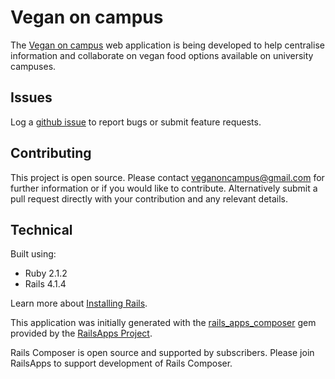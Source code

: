 Vegan on campus
================

The [Vegan on campus](http://veganoncampus.org) web application is being developed to help centralise information and collaborate on vegan food options available on university campuses. 

Issues
-------------
Log a [github issue](https://github.com/minty8880/veganoncampus/issues/new) to report bugs or submit feature requests.

Contributing
------------

This project is open source. Please contact veganoncampus@gmail.com for further information or if you would like to contribute. Alternatively submit a pull request directly with your contribution and any relevant details.

Technical
-------------

Built using:
- Ruby 2.1.2
- Rails 4.1.4

Learn more about [Installing Rails](http://railsapps.github.io/installing-rails.html).

This application was initially generated with the [rails_apps_composer](https://github.com/RailsApps/rails_apps_composer) gem provided by the [RailsApps Project](http://railsapps.github.io/).

Rails Composer is open source and supported by subscribers. Please join RailsApps to support development of Rails Composer.
